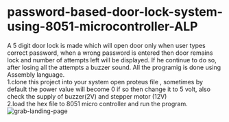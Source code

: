 # password-based-door-lock-system-using-8051-microcontroller-ALP
A 5 digit door lock is made which will open door only when user types correct password, when a wrong password is entered then door remains lock and number of attempts left will be displayed. If he continue to do so, after losing all the attempts a buzzer sound.
All the programig is done using Assembly language.
<br />1.clone this project into your system open proteus file , sometimes by default the power value will become 0 if so then change it to 5 volt, also check the supply of buzzer(2V) and stepper motor (12V)
<br />2.load the hex file to 8051 micro controller and run the program.
![grab-landing-page](https://github.com/arpitpatawat/password-based-door-lock-system-using-microcontroller-ALP/blob/arpitp/micro%20project%20-%20Proteus%208%20Professional%20-%20Schematic%20Capture%202021-10-03%2016-44-53.gif)
